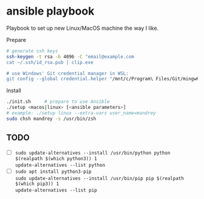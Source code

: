 # ansible playbook

Playbook to set up new Linux/MacOS machine the way I like.

Prepare
```sh
# generate ssh keys
ssh-keygen -t rsa -b 4096 -C "email@example.com
cat ~/.ssh/id_rsa.pub | clip.exe

# use Windows' Git credential manager in WSL:
git config --global credential.helper "/mnt/c/Program\ Files/Git/mingw64/bin/git-credential-manager.exe"
```

Install
```sh
./init.sh     # prepare to use Ansible
./setup <macos|linux> [<ansible parameters>]
# example: ./setup linux --extra-vars user_name=mandrey
sudo chsh mandrey -s /usr/bin/zsh
```

## TODO
- [ ] `sudo update-alternatives --install /usr/bin/python python $(realpath $(which python3)) 1`  
      `update-alternatives --list python`
- [ ] `sudo apt install python3-pip`  
      `sudo update-alternatives --install /usr/bin/pip pip $(realpath $(which pip3)) 1`  
      `update-alternatives --list pip`
